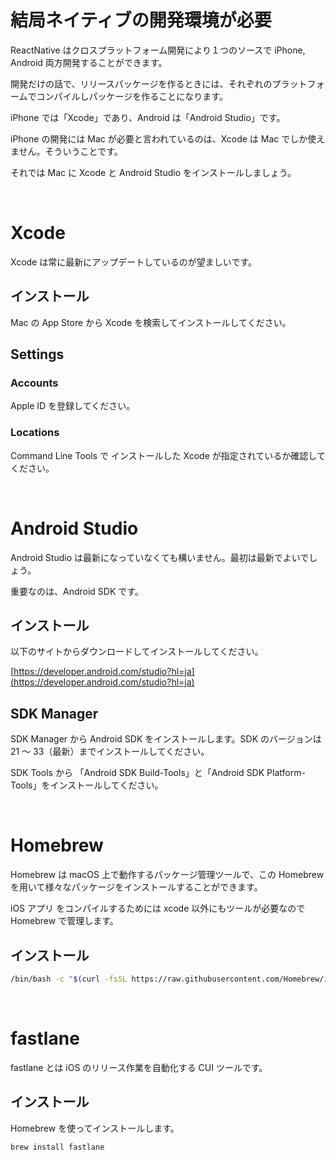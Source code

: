 # 結局ネイティブの開発環境が必要

ReactNative はクロスプラットフォーム開発により１つのソースで iPhone, Android 両方開発することができます。

開発だけの話で、リリースパッケージを作るときには、それぞれのプラットフォームでコンパイルしパッケージを作ることになります。

iPhone では「Xcode」であり、Android は「Android Studio」です。

iPhone の開発には Mac が必要と言われているのは、Xcode は Mac でしか使えません。そういうことです。

それでは Mac に Xcode と Android Studio をインストールしましょう。

<br>

# Xcode

Xcode は常に最新にアップデートしているのが望ましいです。

## インストール

Mac の App Store から Xcode を検索してインストールしてください。

## Settings

### Accounts

Apple ID を登録してください。

### Locations

Command Line Tools で インストールした Xcode が指定されているか確認してください。

<br>

# Android Studio

Android Studio は最新になっていなくても構いません。最初は最新でよいでしょう。

重要なのは、Android SDK です。

## インストール

以下のサイトからダウンロードしてインストールしてください。

[https://developer.android.com/studio?hl=ja](https://developer.android.com/studio?hl=ja)

## SDK Manager

SDK Manager から Android SDK をインストールします。SDK のバージョンは 21 〜 33（最新）までインストールしてください。

SDK Tools から 「Android SDK Build-Tools」と「Android SDK Platform-Tools」をインストールしてください。

<br>

# Homebrew

Homebrew は macOS 上で動作するパッケージ管理ツールで、この Homebrew を用いて様々なパッケージをインストールすることができます。

iOS アプリ をコンパイルするためには xcode 以外にもツールが必要なので Homebrew で管理します。

## インストール

```zsh
/bin/bash -c "$(curl -fsSL https://raw.githubusercontent.com/Homebrew/install/HEAD/install.sh)"
```

<br>

# fastlane

fastlane とは iOS のリリース作業を自動化する CUI ツールです。

## インストール

Homebrew を使ってインストールします。

```zsh
brew install fastlane
```

